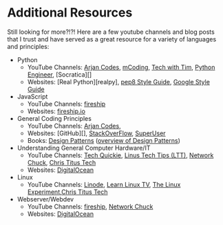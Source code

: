 # Additional Resources

Still looking for more?!?! Here are a few youtube channels and blog posts that I trust and have served as a great resource for a variety of languages and principles:
- Python
    - YouTube Channels: [Arjan Codes][arjan], [mCoding][], [Tech with Tim][twt], [Python Engineer][pyengin], [Socratica][]
    - Websites: [Real Python][realpy], [pep8 Style Guide][pep8], [Google Style Guide][gstyle]
- JavaScript
    - YouTube Channels: [fireship][fireyt]
    - Websites: [fireship.io][fireblog]
- General Coding Principles
    - YouTube Channels: [Arjan Codes][arjan], 
    - Websites: [GitHub][], [StackOverFlow][], [SuperUser][]
    - Books: [Design Patterns][dp] ([overview of Design Patterns][dpoverview])
- Understanding General Computer Hardware/IT
    - YouTube Channels: [Tech Quickie][techq], [Linus Tech Tips (LTT)][LTT], [Network Chuck][], [Chris Titus Tech][CTT]
    - Websites: [DigitalOcean][]
- Linux
    - YouTube Channels: [Linode][], [Learn Linux TV][linuxtv], [The Linux Experiment][linuxexperiment],[Chris Titus Tech][CTT]
- Webserver/Webdev
    - YouTube Channels: [fireship][fireyt], [Network Chuck][]
    - Websites: [DigitalOcean][]


[arjan]: https://www.youtube.com/c/arjancodes "YT: Arjan Codes"
[mCoding]: https://www.youtube.com/c/mCodingWithJamesMurphy "YT: mCoding with James Murphy"
[twt]: https://www.youtube.com/c/TechWithTim "YT: Tech with Tim"
[pyengin]: https://www.youtube.com/c/PythonEngineer  "YT: Python Engineer"
[soractica]: https://www.youtube.com/c/Socratica "YT: Socratic"
[realypy]: https://realpython.com/ "Blog: Real Python"
[gstyle]: https://google.github.io/styleguide/pyguide.html "Google Style Guide"
[pep8]: https://towardsdatascience.com/an-overview-of-the-pep-8-style-guide-5672459c7682 "Pep8 style overview"


[fireyt]: https://www.youtube.com/c/fireship "YT: Fireship"
[fireblog]: https://fireship.io/ "Fireship Website"


[StackOverFlow]: https://stackoverflow.com/ "Blog: StackOverFlow"
[SuperUser]: https://superuser.com/ "Blog: SuperUser"
[dp]: https://www.amazon.com/Design-Patterns-Elements-Reusable-Object-Oriented/dp/0201633612 "Design Patterns"
[dpoverview]: https://refactoring.guru/design-patterns/ "Design Patterns Overview"


[techq]: https://www.youtube.com/c/techquickie "YT: Tech Quickie"
[LTT]: https://www.youtube.com/c/LinusTechTips "YT: Linus Tech Tips"
[Network Chuck]: https://www.youtube.com/c/networkchuck "YT: Network Chuck"
[DigitalOcean]: https://www.digitalocean.com/ "Blog: Digital Ocean"


[Linode]: https://www.youtube.com/c/linode "YT: Linode"
[linuxtv]: https://www.youtube.com/c/learnlinuxtv "YT: Learn Linux TV"
[linuxexperiment]: https://www.youtube.com/c/thelinuxexperiment "YT: The Linux Experiment"
[CTT]: https://www.youtube.com/c/christitustech "YT: Chris Titus Tech"
